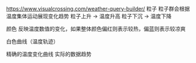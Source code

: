 https://www.visualcrossing.com/weather-query-builder/
粒子
粒子群会根据温度集体运动展现变化趋势
粒子上升 → 温度升高
粒子下沉 → 温度下降

颜色
反映温度数值的变化，如果整体颜色偏红则表示较热，偏蓝则表示较凉爽



白色曲线（温度轨迹）

精确的温度变化曲线
实际的数据趋势
